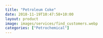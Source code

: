 ```yaml
---
title: "Petroleum Coke"
date: 2018-11-19T10:47:58+10:00
layout: product
image: images/services/find_customers.webp
categories: ["Petrochemical"]
---
```


